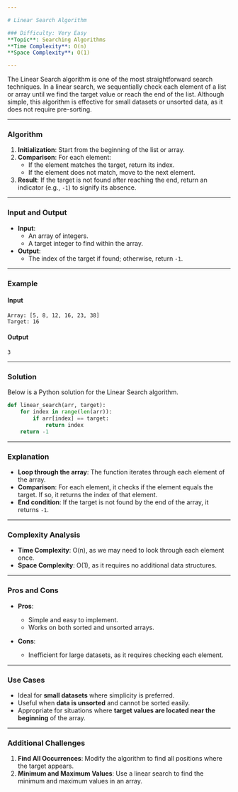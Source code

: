 ```yaml
---

# Linear Search Algorithm

### Difficulty: Very Easy  
**Topic**: Searching Algorithms  
**Time Complexity**: O(n)  
**Space Complexity**: O(1)  

---
```


The Linear Search algorithm is one of the most straightforward search techniques. In a linear search, we sequentially check each element of a list or array until we find the target value or reach the end of the list. Although simple, this algorithm is effective for small datasets or unsorted data, as it does not require pre-sorting.

---

### Algorithm

1. **Initialization**: Start from the beginning of the list or array.
2. **Comparison**: For each element:
   - If the element matches the target, return its index.
   - If the element does not match, move to the next element.
3. **Result**: If the target is not found after reaching the end, return an indicator (e.g., `-1`) to signify its absence.

---

### Input and Output

- **Input**: 
  - An array of integers.
  - A target integer to find within the array.
- **Output**:
  - The index of the target if found; otherwise, return `-1`.

---

### Example

#### Input
```
Array: [5, 8, 12, 16, 23, 38]
Target: 16
```

#### Output
```
3
```

---

### Solution

Below is a Python solution for the Linear Search algorithm.

```python
def linear_search(arr, target):
    for index in range(len(arr)):
        if arr[index] == target:
            return index
    return -1
```

---

### Explanation

- **Loop through the array**: The function iterates through each element of the array.
- **Comparison**: For each element, it checks if the element equals the target. If so, it returns the index of that element.
- **End condition**: If the target is not found by the end of the array, it returns `-1`.

---

### Complexity Analysis

- **Time Complexity**: O(n), as we may need to look through each element once.
- **Space Complexity**: O(1), as it requires no additional data structures.

---

### Pros and Cons

- **Pros**:
  - Simple and easy to implement.
  - Works on both sorted and unsorted arrays.
  
- **Cons**:
  - Inefficient for large datasets, as it requires checking each element.

---

### Use Cases

- Ideal for **small datasets** where simplicity is preferred.
- Useful when **data is unsorted** and cannot be sorted easily.
- Appropriate for situations where **target values are located near the beginning** of the array.

---

### Additional Challenges

1. **Find All Occurrences**: Modify the algorithm to find all positions where the target appears.
2. **Minimum and Maximum Values**: Use a linear search to find the minimum and maximum values in an array.

